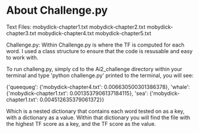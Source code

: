 # About Challenge.py

Text Files:
mobydick-chapter1.txt
mobydick-chapter2.txt
mobydick-chapter3.txt
mobydick-chapter4.txt
mobydick-chapter5.txt

Challenge.py:
Within Challenge.py is where the TF is computed for each word. I used a class structure to 
ensure that the code is resusable and easy to work with. 

To run challeng.py, simply cd to the Ai2_challenge directory within your terminal and type 'python challenge.py'
printed to the terminal, you will see: 

{'queequeg': {'mobydick-chapter4.txt': 0.006630500301386378}, 'whale': {'mobydick-chapter1.txt': 0.0013537906137184115}, 'sea': {'mobydick-chapter1.txt': 0.004512635379061372}}

Which is a nested dictionary that contains each word tested on as a key, with a dictionary as a value. Within that dictionary you will find the file  with the highest TF score as a key, and the TF score as the value. 
